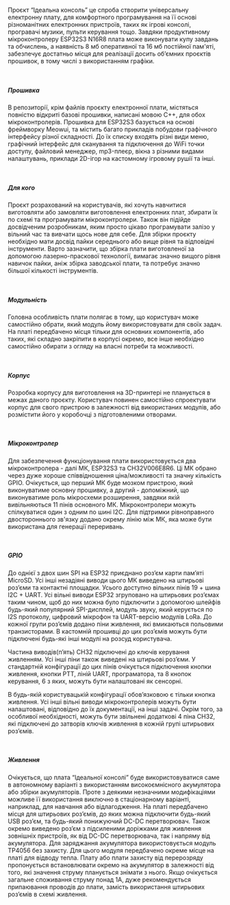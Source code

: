 Проєкт “Ідеальна консоль” це спроба створити універсальну електронну плату, для комфортного програмування на її основі різноманітних електронних пристроїв, таких як ігрові консолі, програвачі музики, пульти керування тощо.
Завдяки продуктивному мікроконтролеру ESP32S3 N16R8 плата може виконувати купу завдань та обчислень, а наявність 8 мб оперативної та 16 мб постійної пам'яті, забезпечує достатньо місця для реалізації досить об’ємних проєктів прошивок, в тому числі з використанням графіки. 

<br>

##### Прошивка
В репозиторії, крім файлів проєкту електронної плати, містяться повністю відкриті базові прошивки, написані мовою C++, для обох мікроконтролерів. Прошивка для ESP32S3 базується на основі фреймворку Meowui, та містить багато прикладів побудови графічного інтерфейсу різної складності. 
До їх списку входять різні види меню, графічний інтерфейс для сканування та підключення до WiFi точки доступу, файловий менеджер, mp3-плеєр, вікна з різними видами налаштувань, приклади 2D-ігор на кастомному ігровому рушії та інші.

<br>

##### Для кого
Проєкт розрахований на користувачів, які хочуть навчитися виготовляти або замовляти виготовлення електронних плат, збирати їх по схемі та програмувати мікроконтролери. Також він підійде досвідченим розробникам, яким просто цікаво програмувати залізо у вільний час та вивчати щось нове для себе. 
Для збірки проєкту необхідно мати досвід пайки середнього або вище рівня та відповідні інструменти. Варто зазначити, що збірка плати виготовленої за допомогою лазерно-праскової технології, вимагає значно вищого рівня навичок пайки, аніж збірка заводської плати, та потребує значно більшої кількості інструментів.

<br>

##### Модульність
Головна особливість плати полягає в тому, що користувач може самостійно обрати, який модуль йому використовувати для своїх задач. На платі передбачено місця тільки для основних компонентів, або таких, які складно закріпити в корпусі окремо, все інше необхідно самостійно обирати з огляду на власні потреби та можливості.

<br>

##### Корпус
Розробка корпусу для виготовлення на 3D-принтері не планується в межах даного проєкту. Користувач повинен самостійно спроектувати корпус для свого пристрою в залежності від використаних модулів, або розмістити його у коробочці з підготовленими отворами. 

<br>

##### Мікроконтролер
Для забезпечення функціонування плати використовується два мікроконтролера - далі МК, ESP32S3 та CH32V006E8R6. Ці МК обрано через дуже хороше співвідношення ціна/можливості та значну кількість GPIO. Очікується, що перший МК буде мозком пристрою, який виконуватиме основну прошивку, а другий - допоміжний, що виконуватиме роль мікросхеми розширення, завдяки якій вивільняються 11 пінів основного МК. Мікроконтролери можуть спілкуватися один з одним по шині I2C. Для підтримки рівноправного двостороннього зв'язку додано окрему лінію між МК, яка може бути використана для генерації переривань.

<br>

##### GPIO
До однієї з двох шин SPI на ESP32 приєднано роз’єм карти пам’яті MicroSD. Усі інші незадіяні виводи цього МК виведено на штирьові роз’єми та контактні площадки. Усього доступно вільних пінів 19 + шина I2C + UART. Усі вільні виводи ESP32 згруповано на штирьових роз’ємах таким чином, щоб до них можна було підключити з допомогою шлейфів будь-який популярний SPI-дисплей, модуль звуку, який керується по I2S протоколу, цифровий мікрофон та UART-версію модулів LoRa. До кожної групи роз’ємів додано піни живлення, які вмикаються польовими транзисторами. В кастомній прошивці до цих роз’ємів можуть бути підключені будь-які інші модулі на розсуд користувача.

Частина виводів(п’ять) CH32 підключені до ключів керування живленням. Усі інші піни також виведені на штирьові роз’єми. У стандартній конфігурації до цих пінів очікується підключення кнопки живлення, кнопки PTT, ліній UART, програматора, та 8 кнопок керування, 6 з яких, можуть бути налаштовані як сенсорні. 

В будь-якій користувацькій конфігурації обов’язковою є тільки кнопка живлення. Усі інші вільні виводи мікроконтролерів можуть бути налаштовані, відповідно до їх документації, на інші задачі. Окрім того, за особливої необхідності, можуть бути звільнені додаткові 4 піна CH32, які підключені до затворів ключів живлення в кожній групі штирьових роз’ємів.

<br>

##### Живлення
Очікується, що плата “Ідеальної консолі” буде використовуватися саме в автономному варіанті з використанням високоємнісного акумулятора або збірки акумуляторів. Проте з деякими незначними модифікаціями можливе її використання виключно в стаціонарному варіанті, наприклад, для навчання або відлагодження. На платі передбачено місця для штирьових роз’ємів, до яких можна підключити будь-який USB роз’єм, та будь-який понижуючий DC-DC перетворювач. Також окремо виведено роз’єм з підсиленими доріжками для живлення зовнішніх пристроїв, як від DC-DC перетворювача, так і напряму від акумулятора. Для заряджання акумулятора використовується модуль TP4056 без захисту. Для цього модуля передбачено окреме місце на платі для відводу тепла. Плату або плати захисту від перерозряду пропонується встановлювати окремо на акумулятор в залежності від того, які значення струму планується знімати з нього. Якщо очікується загальне споживання струму понад 1А, дуже рекомендується припаювання проводів до плати, замість використання штирьових роз’ємів в схемі живлення.
